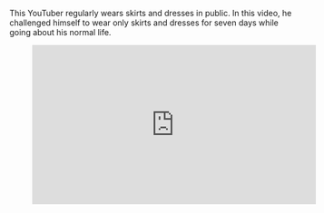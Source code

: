This YouTuber regularly wears skirts and dresses in public. In this video, he challenged himself to wear only skirts and dresses for seven days while going about his normal life.

<figure><div class="wp-block-embed__wrapper"><iframe loading="lazy" title="I Wore Only Dresses for a Week" width="500" height="281" src="https://www.youtube.com/embed/lWFof7cgixM?feature=oembed" frameborder="0" allow="accelerometer; autoplay; clipboard-write; encrypted-media; gyroscope; picture-in-picture; web-share" referrerpolicy="strict-origin-when-cross-origin" allowfullscreen=""></iframe></div></figure>